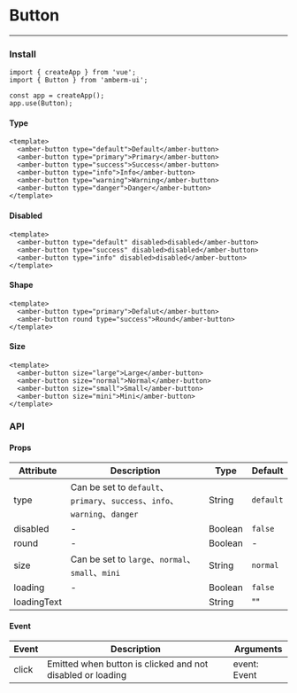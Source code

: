 # Button

--- 

### Install
```
import { createApp } from 'vue';
import { Button } from 'amberm-ui';

const app = createApp();
app.use(Button);
```


#### Type

```vue
<template>
  <amber-button type="default">Default</amber-button>
  <amber-button type="primary">Primary</amber-button>
  <amber-button type="success">Success</amber-button>
  <amber-button type="info">Info</amber-button>
  <amber-button type="warning">Warning</amber-button>
  <amber-button type="danger">Danger</amber-button>
</template>
```

#### Disabled

```vue
<template>
  <amber-button type="default" disabled>disabled</amber-button>
  <amber-button type="success" disabled>disabled</amber-button>
  <amber-button type="info" disabled>disabled</amber-button>
</template>
```

#### Shape
```vue
<template>
  <amber-button type="primary">Defalut</amber-button>
  <amber-button round type="success">Round</amber-button>
</template>
```

#### Size

```vue
<template>
  <amber-button size="large">Large</amber-button>
  <amber-button size="normal">Normal</amber-button>
  <amber-button size="small">Small</amber-button>
  <amber-button size="mini">Mini</amber-button>
</template>
```

<h3 class="default">API</h3>

#### Props

| Attribute | Description | Type  | Default |
| --- | ---  | --- |   --- |
| type | Can be set to `default`、`primary`、`success`、`info`、`warning`、`danger` | String  | `default` |
| disabled | - | Boolean | `false` |
| round | - | Boolean | - | `false` |
| size | Can be set to `large`、`normal`、`small`、`mini`   | String | `normal` |
| loading | - | Boolean  | `false` |
| loadingText |  | String | "" | |


#### Event


| Event | Description | 	Arguments |
| --- | ---  | --- |
| click | Emitted when button is clicked and not disabled or loading | event: Event |
